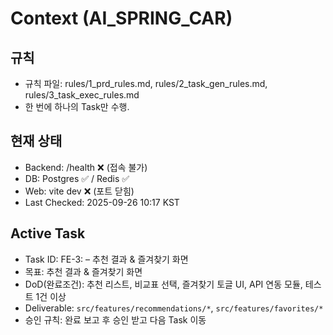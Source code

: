 # Context (AI_SPRING_CAR)

## 규칙
- 규칙 파일: rules/1_prd_rules.md, rules/2_task_gen_rules.md, rules/3_task_exec_rules.md
- 한 번에 하나의 Task만 수행.

## 현재 상태
- Backend: /health ❌ (접속 불가)
- DB: Postgres ✅ / Redis ✅
- Web: vite dev ❌ (포트 닫힘)
- Last Checked: 2025-09-26 10:17 KST

## Active Task
- Task ID: FE-3: – 추천 결과 & 즐겨찾기 화면
- 목표: 추천 결과 & 즐겨찾기 화면
- DoD(완료조건): 추천 리스트, 비교표 선택, 즐겨찾기 토글 UI, API 연동 모듈, 테스트 1건 이상
- Deliverable: `src/features/recommendations/*`, `src/features/favorites/*`
- 승인 규칙: 완료 보고 후 승인 받고 다음 Task 이동

